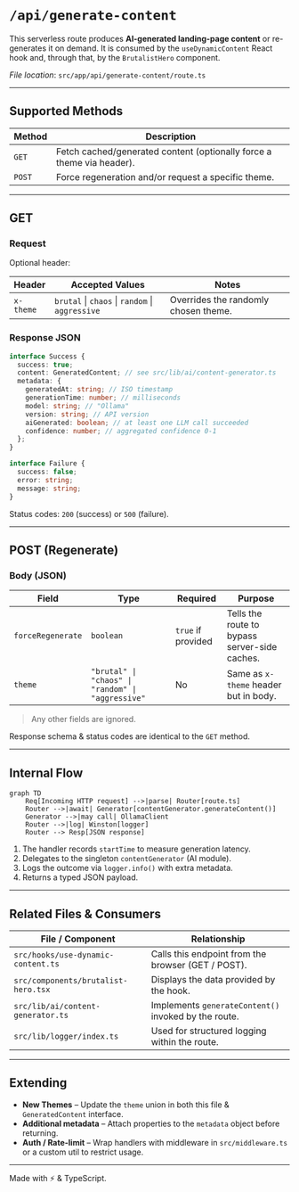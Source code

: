 # `/api/generate-content`

This serverless route produces **AI-generated landing-page content** or
re-generates it on demand. It is consumed by the `useDynamicContent` React hook
and, through that, by the `BrutalistHero` component.

_File location_: `src/app/api/generate-content/route.ts`

---

## Supported Methods

| Method | Description                                                           |
| ------ | --------------------------------------------------------------------- |
| `GET`  | Fetch cached/generated content (optionally force a theme via header). |
| `POST` | Force regeneration and/or request a specific theme.                   |

---

## GET

### Request

Optional header:

| Header    | Accepted Values                                 | Notes                                |
| --------- | ----------------------------------------------- | ------------------------------------ |
| `x-theme` | `brutal` \| `chaos` \| `random` \| `aggressive` | Overrides the randomly chosen theme. |

### Response JSON

```ts
interface Success {
  success: true;
  content: GeneratedContent; // see src/lib/ai/content-generator.ts
  metadata: {
    generatedAt: string; // ISO timestamp
    generationTime: number; // milliseconds
    model: string; // "Ollama"
    version: string; // API version
    aiGenerated: boolean; // at least one LLM call succeeded
    confidence: number; // aggregated confidence 0-1
  };
}

interface Failure {
  success: false;
  error: string;
  message: string;
}
```

Status codes: `200` (success) or `500` (failure).

---

## POST (Regenerate)

### Body (JSON)

| Field             | Type                                              | Required           | Purpose                                       |
| ----------------- | ------------------------------------------------- | ------------------ | --------------------------------------------- |
| `forceRegenerate` | `boolean`                                         | `true` if provided | Tells the route to bypass server-side caches. |
| `theme`           | `"brutal" \| "chaos" \| "random" \| "aggressive"` | No                 | Same as `x-theme` header but in body.         |

> Any other fields are ignored.

Response schema & status codes are identical to the `GET` method.

---

## Internal Flow

```mermaid
graph TD
    Req[Incoming HTTP request] -->|parse| Router[route.ts]
    Router -->|await| Generator[contentGenerator.generateContent()]
    Generator -->|may call| OllamaClient
    Router -->|log| Winston[logger]
    Router --> Resp[JSON response]
```

1. The handler records `startTime` to measure generation latency.
2. Delegates to the singleton `contentGenerator` (AI module).
3. Logs the outcome via `logger.info()` with extra metadata.
4. Returns a typed JSON payload.

---

## Related Files & Consumers

| File / Component                    | Relationship                                         |
| ----------------------------------- | ---------------------------------------------------- |
| `src/hooks/use-dynamic-content.ts`  | Calls this endpoint from the browser (GET / POST).   |
| `src/components/brutalist-hero.tsx` | Displays the data provided by the hook.              |
| `src/lib/ai/content-generator.ts`   | Implements `generateContent()` invoked by the route. |
| `src/lib/logger/index.ts`           | Used for structured logging within the route.        |

---

## Extending

- **New Themes** – Update the `theme` union in both this file &
  `GeneratedContent` interface.
- **Additional metadata** – Attach properties to the `metadata` object before
  returning.
- **Auth / Rate-limit** – Wrap handlers with middleware in `src/middleware.ts` or
  a custom util to restrict usage.

---

Made with ⚡ & TypeScript.
